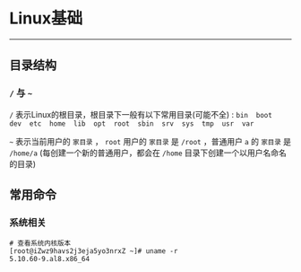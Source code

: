 # Linux基础

---

## 目录结构

### `/` 与 `~` 

`/` 表示Linux的根目录，根目录下一般有以下常用目录(可能不全) : `bin  boot  dev  etc  home  lib  opt  root  sbin  srv  sys  tmp  usr  var`

`~` 表示当前用户的 `家目录` ， `root` 用户的 `家目录` 是 `/root` ，普通用户 `a` 的 `家目录` 是 `/home/a` (每创建一个新的普通用户，都会在 `/home` 目录下创建一个以用户名命名的目录)



## 常用命令

### 系统相关

```shell
# 查看系统内核版本
[root@iZwz9havs2j3eja5yo3nrxZ ~]# uname -r
5.10.60-9.al8.x86_64
```

